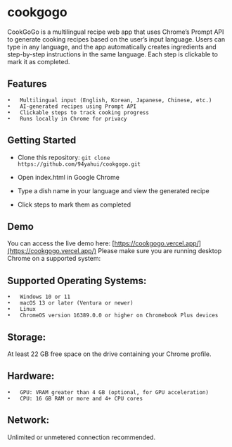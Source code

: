 # cookgogo
CookGoGo is a multilingual recipe web app that uses Chrome’s Prompt API to generate cooking recipes based on the user’s input language. Users can type in any language, and the app automatically creates ingredients and step-by-step instructions in the same language. Each step is clickable to mark it as completed.

## Features
	•	Multilingual input (English, Korean, Japanese, Chinese, etc.)
	•	AI-generated recipes using Prompt API
	•	Clickable steps to track cooking progress
	•	Runs locally in Chrome for privacy

## Getting Started
- Clone this repository:
  ```git clone https://github.com/94yahui/cookgogo.git```

- Open index.html in Google Chrome
- Type a dish name in your language and view the generated recipe
- Click steps to mark them as completed

## Demo
You can access the live demo here: [https://cookgogo.vercel.app/](https://cookgogo.vercel.app/)
Please make sure you are running desktop Chrome on a supported system:

## Supported Operating Systems:
	•	Windows 10 or 11
	•	macOS 13 or later (Ventura or newer)
	•	Linux
	•	ChromeOS version 16389.0.0 or higher on Chromebook Plus devices

## Storage:
At least 22 GB free space on the drive containing your Chrome profile.

## Hardware:
	•	GPU: VRAM greater than 4 GB (optional, for GPU acceleration)
	•	CPU: 16 GB RAM or more and 4+ CPU cores

## Network:
Unlimited or unmetered connection recommended.

